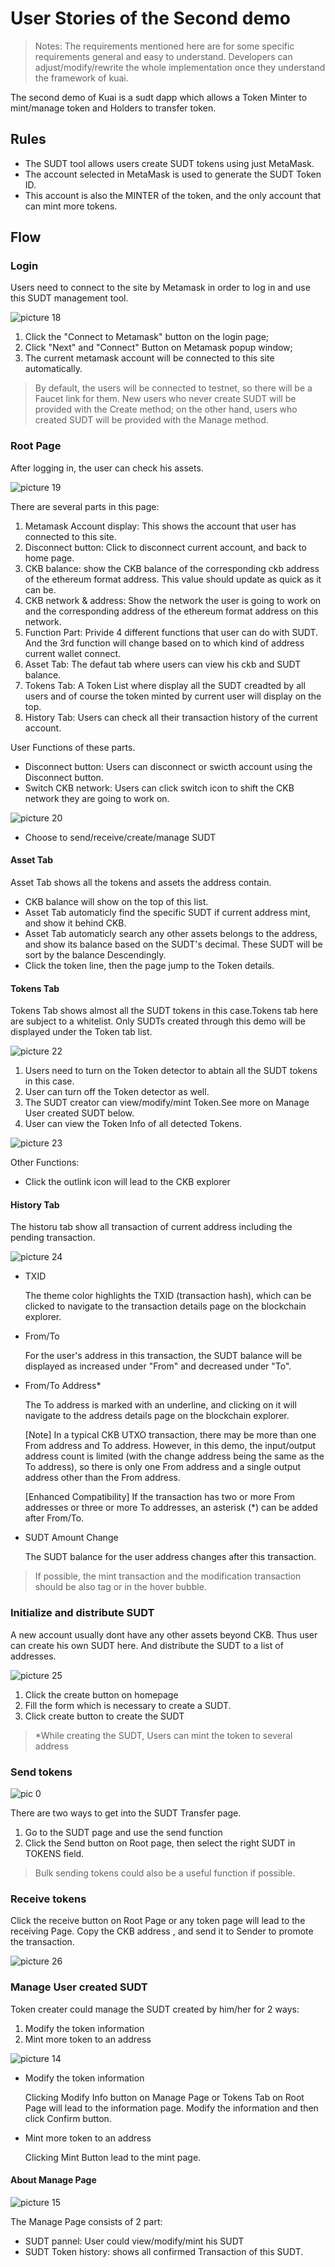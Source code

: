 # User Stories of the Second demo

> Notes: The requirements mentioned here are for some specific requirements general and easy to understand. Developers can adjust/modify/rewrite the whole implementation once they understand the framework of kuai.

The second demo of Kuai is a sudt dapp which allows a Token Minter to mint/manage token and Holders to transfer token.

## Rules
- The SUDT tool allows users create SUDT tokens using just MetaMask.
- The account selected in MetaMask is used to generate the SUDT Token ID.
- This account is also the MINTER of the token, and the only account that can mint more tokens. 

## Flow

### Login
Users need to connect to the site by Metamask in order to log in and use this SUDT management tool.

![picture 18](pic/LogInFlowChart.png)  


1. Click the "Connect to Metamask" button on the login page;
2. Click "Next" and "Connect" Button on Metamask popup window;
3. The current metamask account will be connected to this site automatically.

> By default, the users will be connected to testnet, so there will be a Faucet link for them. New users who never create SUDT will be provided with the Create method; on the other hand, users who created SUDT will be provided with the Manage method.

### Root Page

After logging in, the user can check his assets.

![picture 19](pic/RootPage.png)  


There are several parts in this page:

<!-- 水龙头低于阈值,弹窗自动提示,facuet icon 可以考虑隐藏/换位置  -->

1. Metamask Account display: This shows the account that user has connected to this site.
2. Disconnect button: Click to disconnect current account, and back to home page.
3. CKB balance: show the CKB balance of the corresponding ckb address of the ethereum format address. This value should update as quick as it can be.
4. CKB network & address: Show the network the user is going to work on and the corresponding address of the ethereum format address on this network.
5. Function Part: Privide 4 different functions that user can do with SUDT. And the 3rd function will change based on to which kind of address current wallet connect.
6. Asset Tab: The defaut tab where users can view his ckb and SUDT balance.
7. Tokens Tab: A Token List where display all the SUDT creadted by all users and of course the token minted by current user will display on the top.
8. History Tab: Users can check all their transaction history of the current account.

User Functions of these parts.
- Disconnect button: Users can disconnect or swicth account using the Disconnect button.
- Switch CKB network: Users can click switch icon to shift the CKB network they are going to work on.

![picture 20](pic/Switch%20Network.png)  


- Choose to send/receive/create/manage SUDT

#### Asset Tab
Asset Tab shows all the tokens and assets the address contain.
- CKB balance will show on the top of this list.
- Asset Tab automaticly find the specific SUDT if current address mint, and show it behind CKB.
- Asset Tab automaticly search any other assets belongs to the address, and show its balance based on the SUDT's decimal. These SUDT will be sort by the balance Descendingly.
- Click the token line, then the page jump to the Token details.
#### Tokens Tab

Tokens Tab shows almost all the SUDT tokens in this case.Tokens tab here are subject to a whitelist. Only SUDTs created through this demo will be displayed under the Token tab list.

![picture 22](pic/TokenTab.png)  

1. Users need to turn on the Token detector to abtain all the SUDT tokens in this case.
2. User can turn off the Token detector as well.
3. The SUDT creator can view/modify/mint Token.See more on Manage User created SUDT below.
4. User can view the Token Info of all detected Tokens.

![picture 23](pic/ViewTokenInfo.png)  


Other Functions:
- Click the outlink icon will lead to the CKB explorer


#### History Tab

The historu tab show all transaction of current address including the pending transaction.


![picture 24](pic/HistoryTab.png)  

- TXID

  The theme color highlights the TXID (transaction hash), which can be clicked to navigate to the transaction details page on the blockchain explorer.
- From/To

  For the user's address in this transaction, the SUDT balance will be displayed as increased under "From" and decreased under "To".
- From/To Address*

  The To address is marked with an underline, and clicking on it will navigate to the address details page on the blockchain explorer.

  [Note] In a typical CKB UTXO transaction, there may be more than one From address and To address. However, in this demo, the input/output address count is limited (with the change address being the same as the To address), so there is only one From address and a single output address other than the From address.

  [Enhanced Compatibility] If the transaction has two or more From addresses or three or more To addresses, an asterisk (*) can be added after From/To.
- SUDT Amount Change

  The SUDT balance for the user address changes after this transaction.

> If possible, the mint transaction and the modification transaction should be also tag or in the hover bubble.

### Initialize and distribute SUDT 

A new account usually dont have any other assets beyond CKB.
Thus user can create his own SUDT here. And distribute the SUDT to a list of addresses.

![picture 25](pic/CreateToken.png)  


1. Click the create button on homepage
2. Fill the form which is necessary to create a SUDT.
3. Click create button to create the SUDT

> *While creating the SUDT, Users can mint the token to several address

### Send tokens

![pic 0](pic/SendTokens.png)  


There are two ways to get into the SUDT Transfer page.

1. Go to the SUDT page and use the send function
2. Click the Send button on Root page, then select the right SUDT in TOKENS field.

> Bulk sending tokens could also be a useful function if possible.

### Receive tokens

Click the receive button on Root Page or any token page will lead to the receiving Page.
Copy the CKB address , and send it to Sender to promote the transaction.

![picture 26](pic/ReceiveSUDT.png)  


### Manage User created SUDT

Token creater could manage the SUDT created by him/her for 2 ways:
1. Modify the token information
2. Mint more token to an address

![picture 14](pic/2f493675c909782581e2c5d295be06b53ecb143325ac40da9d43f91786981a06.png)  

<!-- CKBxxxx1 -> CKBxxxx2 Amount:1000 , Amount means the diff of this account in this tx.-->
- Modify the token information
  
  Clicking Modify Info button on Manage Page or Tokens Tab on Root Page will lead to the information page. Modify the information and then click Confirm button.

- Mint more token to an address

  Clicking Mint Button lead to the mint page.

#### About Manage Page
![picture 15](pic/2876104ae922f45c28745157c463468292a2003b77971701dfa57c928ec20288.png)  

The Manage Page consists of 2 part: 
- SUDT pannel: User could view/modify/mint his SUDT
- SUDT Token history: shows all confirmed Transaction of this SUDT.
